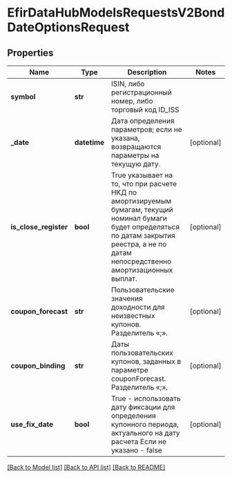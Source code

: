 # EfirDataHubModelsRequestsV2BondDateOptionsRequest

## Properties
Name | Type | Description | Notes
------------ | ------------- | ------------- | -------------
**symbol** | **str** | ISIN, либо регистрационный номер, либо торговый код ID_ISS | 
**_date** | **datetime** | Дата определения параметров; если не указана, возвращаются параметры на текущую дату. | [optional] 
**is_close_register** | **bool** | True указывает на то, что при расчете НКД по амортизируемым бумагам, текущий номинал бумаги будет определяться по датам закрытия реестра, а не по датам непосредственно амортизационных выплат. | [optional] 
**coupon_forecast** | **str** | Пользовательские значения доходности для неизвестных купонов. Разделитель «;». | [optional] 
**coupon_binding** | **str** | Даты пользовательских купонов, заданных в параметре couponForecast. Разделитель «;». | [optional] 
**use_fix_date** | **bool** | True - использовать дату фиксации для определения купонного периода, актуального на дату расчета  Если не указано - false | [optional] 

[[Back to Model list]](../README.md#documentation-for-models) [[Back to API list]](../README.md#documentation-for-api-endpoints) [[Back to README]](../README.md)

